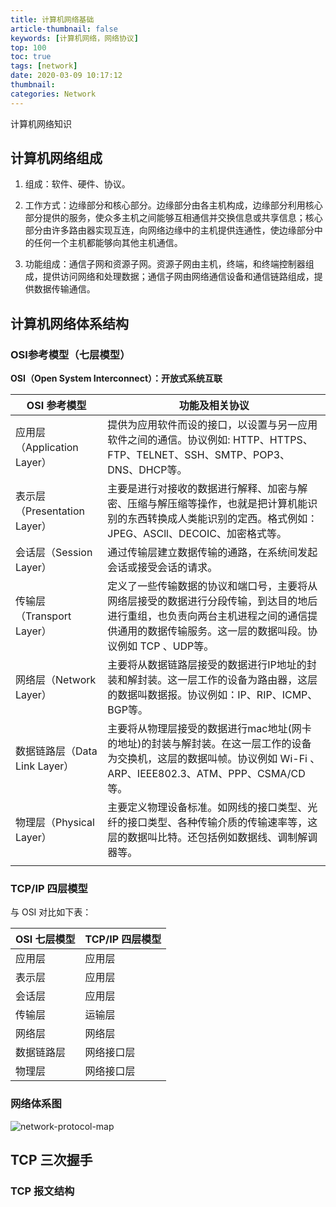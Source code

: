 ```yaml
---
title: 计算机网络基础
article-thumbnail: false
keywords: [计算机网络，网络协议]
top: 100
toc: true
tags: [network]
date: 2020-03-09 10:17:12
thumbnail:
categories: Network
---
```


计算机网络知识
<!-- more -->

## 计算机网络组成

1. 组成：软件、硬件、协议。

2. 工作方式：边缘部分和核心部分。边缘部分由各主机构成，边缘部分利用核心部分提供的服务，使众多主机之间能够互相通信并交换信息或共享信息；核心部分由许多路由器实现互连，向网络边缘中的主机提供连通性，使边缘部分中的任何一个主机都能够向其他主机通信。

3. 功能组成：通信子网和资源子网。资源子网由主机，终端，和终端控制器组成，提供访问网络和处理数据；通信子网由网络通信设备和通信链路组成，提供数据传输通信。



## 计算机网络体系结构

###  OSI参考模型（七层模型）



**OSI（Open System Interconnect）：开放式系统互联**

| OSI 参考模型  |                功能及相关协议                                                     |
| --------------------------- | ---------------------------------------------------------- |
| 应用层（Application Layer） | 提供为应用软件而设的接口，以设置与另一应用软件之间的通信。协议例如: HTTP、HTTPS、FTP、TELNET、SSH、SMTP、POP3、DNS、DHCP等。 |
| 表示层（Presentation Layer） | 主要是进行对接收的数据进行解释、加密与解密、压缩与解压缩等操作，也就是把计算机能识别的东西转换成人类能识别的定西。格式例如：JPEG、ASCll、DECOIC、加密格式等。 |
| 会话层（Session Layer） | 通过传输层建立数据传输的通路，在系统间发起会话或接受会话的请求。 |
| 传输层（Transport Layer） | 定义了一些传输数据的协议和端口号，主要将从网络层接受的数据进行分段传输，到达目的地后进行重组，也负责向两台主机进程之间的通信提供通用的数据传输服务。这一层的数据叫段。协议例如 TCP 、UDP等。 |
| 网络层（Network Layer） | 主要将从数据链路层接受的数据进行IP地址的封装和解封装。这一层工作的设备为路由器，这层的数据叫数据报。协议例如：IP、RIP、ICMP、BGP等。 |
| 数据链路层（Data Link Layer） | 主要将从物理层接受的数据进行mac地址(网卡的地址)的封装与解封装。在这一层工作的设备为交换机，这层的数据叫帧。协议例如 Wi-Fi 、ARP、IEEE802.3、ATM、PPP、CSMA/CD等。 |
| 物理层（Physical Layer） | 主要定义物理设备标准。如网线的接口类型、光纤的接口类型、各种传输介质的传输速率等，这层的数据叫比特。还包括例如数据线、调制解调器等。 |
| | |

###  TCP/IP 四层模型

与 OSI 对比如下表：

| OSI 七层模型 | TCP/IP 四层模型 |
| ------------ | --------------- |
| 应用层       | 应用层          |
| 表示层       | 应用层          |
| 会话层       | 应用层          |
| 传输层       | 运输层          |
| 网络层       | 网络层          |
| 数据链路层   | 网络接口层      |
| 物理层       | 网络接口层      |



### 网络体系图

![network-protocol-map](/postImg/network-protocol-map.gif)

##  TCP 三次握手

### TCP 报文结构

